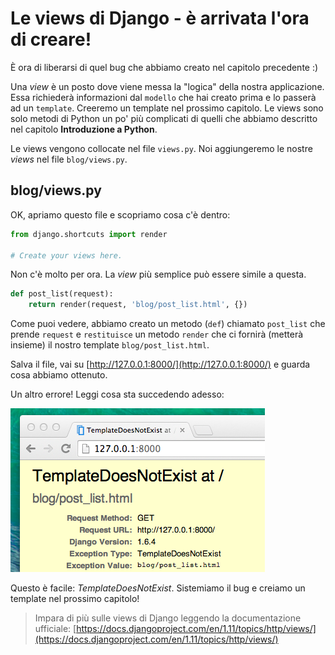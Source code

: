 # Le views di Django - è arrivata l'ora di creare!

È ora di liberarsi di quel bug che abbiamo creato nel capitolo precedente :\)

Una _view_ è un posto dove viene messa la "logica" della nostra applicazione. Essa richiederà informazioni dal `modello` che hai creato prima e lo passerà ad un `template`. Creeremo un template nel prossimo capitolo. Le views sono solo metodi di Python un po' più complicati di quelli che abbiamo descritto nel capitolo **Introduzione a Python**.

Le views vengono collocate nel file `views.py`. Noi aggiungeremo le nostre _views_ nel file `blog/views.py`.

## blog/views.py

OK, apriamo questo file e scopriamo cosa c'è dentro:

```python
from django.shortcuts import render

# Create your views here.
```

Non c'è molto per ora. La _view_ più semplice può essere simile a questa.

```python
def post_list(request):
    return render(request, 'blog/post_list.html', {})
```

Come puoi vedere, abbiamo creato un metodo \(`def`\) chiamato `post_list` che prende `request` e `restituisce` un metodo `render` che ci fornirà \(metterà insieme\) il nostro template `blog/post_list.html`.

Salva il file, vai su [http://127.0.0.1:8000/](http://127.0.0.1:8000/) e guarda cosa abbiamo ottenuto.

Un altro errore! Leggi cosa sta succedendo adesso:

![](images/error.png)

Questo è facile: _TemplateDoesNotExist_. Sistemiamo il bug e creiamo un template nel prossimo capitolo!

> Impara di più sulle views di Django leggendo la documentazione ufficiale: [https://docs.djangoproject.com/en/1.11/topics/http/views/](https://docs.djangoproject.com/en/1.11/topics/http/views/)



